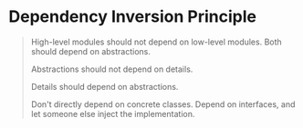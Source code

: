 # Dependency Inversion Principle
> High-level modules should not depend on low-level modules. Both should depend on abstractions.
>
> Abstractions should not depend on details.
> 
> Details should depend on abstractions.
> 
> Don't directly depend on concrete classes.
> Depend on interfaces, and let someone else inject the implementation.
> 